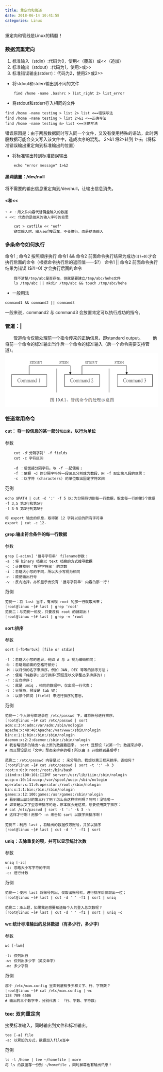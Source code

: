 ```yaml
---
title: 重定向和管道
date: 2018-06-14 10:41:58
categories: Linux
---
```

重定向和管线是Linux的精髓！
### 数据流重定向
1. 标准输入（stdin）:代码为0，使用<（覆盖）或<<（追加）
2. 标准输出（stdout）:代码为1，使用>或>>
3. 标准错误输出(stderr)：代码为2，使用2>或2>>

+ 将stdout和stderr输出到不同的文件
```
	find /home -name .bashrc > list_right 2> list_error
```

+ 将stdout和stderr存入相同的文件
```
find /home -name testing > list 2> list <==错误写法
find /home -name testing > list 2>&1 <==正确写法
find /home -name testing &> list <==正确写法
```
错误原因是：由于两股数据同时写入同一个文件，又没有使用特殊的语法，此时两股数据可能会交叉写入该文件中，造成次序的混乱。
2>&1 将2>转到 1>去（将标准错误输出重定向到标准输出的位置）

+ 将标准输出转到标准错误输出
```
	echo "error message" 1>&2
```

#### 黑洞装置：/dev/null
将不需要的输出信息重定向到/dev/null，让输出信息消失。

#### <和<<
	+ < ：用文件内容代替键盘输入的数据
	+ <<: 代表的是结束的输入字符的意思
```
	cat > catfile << "eof"
    键盘输入时，输入eof按回车，不会换行，而是结束输入
```



### 多条命令如何执行
命令1 ; 命令2  按照顺序执行
命令1 && 命令2  前面命令执行结果为成功`($?=0)`才会执行后面的命令（根据命令执行后的返回值——$?）
命令1 || 命令2    前面命令执行结果为错误`($?!=0)`才会执行后面的命令

```
	我不清楚/tmp/abc是否存在，但就是要建立/tmp/abc/hehe文件
	ls /tmp/abc || mkdir /tmp/abc && touch /tmp/abc/hehe
```

+ 一般用法
```
command1 && command2 || command3
```
一般来说，command2 与 command3 会放置肯定可以执行成功的指令。

### 管道：|
　　管道命令仅能处理前一个指令传来的正确信息，即standard output。
　　他将前一个命令的标准输出当作后一个命令的标准输入（后一个命令需要支持管道）。
![pipe](https://github.com/fallinsilence/usedPictures/blob/master/Linux/pipe.png?raw=true)

### 管道常用命令
#### cut： 将一段信息的某一部分`切出来`，以行为单位
参数
```
	cut -d'分隔字符' -f fields
	cut -c 字符区间
    
    -d ：后面接分隔字符。与 -f 一起使用；
    -f ：依据 -d 的分隔字符将一段讯息分割成为数段，用 -f 取出第几段的意思；
    -c ：以字符 (characters) 的单位取出固定字符区间
```
范例
```
echo $PATH | cut -d ':' -f 5 以:为分隔符切割每一行数据，取出每一行的第5个数据
-f 3,5 第3行和第5行
-f 3-5 第3行到第5行
```
```
将 export 输出的讯息，取得第 12 字符以后的所有字符串
export | cut -c 12-
```

#### grep:输出符合条件的每一行数据
参数
```
grep [-acinv] '搜寻字符串' filename参数：
-a ：将 binary 档案以 text 档案的方式搜寻数据
-c ：计算找到 '搜寻字符串' 的次数
-i ：忽略大小写的不同，所以大小写视为相同
-n ：顺便输出行号
-v ：反向选择，亦即显示出没有 '搜寻字符串' 内容的那一行！
```

范例
```
范例一：将 last 当中，有出现 root 的那一行就取出来；
[root@linux ~]# last | grep 'root'
范例二：与范例一相反，只要没有 root 的就取出！
[root@linux ~]# last | grep -v 'root
```

#### sort:排序
参数
```
sort [-fbMnrtuk] [file or stdin]

-f ：忽略大小写的差异，例如 A 与 a 视为编码相同；
-b ：忽略最前面的空格符部分；
-M ：以月份的名字来排序，例如 JAN, DEC 等等的排序方法；
-n ：使用『纯数字』进行排序(预设是以文字型态来排序的)；
-r ：反向排序；
-u ：就是 uniq ，相同的数据中，仅出现一行代表；
-t ：分隔符，预设是 tab 键；
-k ：以那个区间 (field) 来进行排序的意思，
```

范例
```
范例一：个人账号都记录在 /etc/passwd 下，请将账号进行排序。
[root@linux ~]# cat /etc/passwd | sort
adm:x:3:4:adm:/var/adm:/sbin/nologin
apache:x:48:48:Apache:/var/www:/sbin/nologin
bin:x:1:1:bin:/bin:/sbin/nologin
daemon:x:2:2:daemon:/sbin:/sbin/nologin
# 我省略很多的输出～由上面的数据看起来， sort 是预设『以第一个』数据来排序，
# 而且预设是以『文字』型态来排序的喔！所以由 a 开始排到最后啰！

范例二：/etc/passwd 内容是以 : 来分隔的，我想以第三栏来排序，该如何？
[root@linux ~]# cat /etc/passwd | sort -t ':' -k 3
root:x:0:0:root:/root:/bin/bash
iiimd:x:100:101:IIIMF server:/usr/lib/iiim:/sbin/nologin
uucp:x:10:14:uucp:/var/spool/uucp:/sbin/nologin
operator:x:11:0:operator:/root:/sbin/nologin
bin:x:1:1:bin:/bin:/sbin/nologin
games:x:12:100:games:/usr/games:/sbin/nologin
# 看到输出部分的第三行了吧？怎么会这样排列啊？呵呵！没错啦～
# 如果是以文字型态来排序的话，原本就会是这样，想要使用数字排序：
# cat /etc/passwd | sort -t ':' -k 3 -n
# 这样才行啊！用那个 -n 来告知 sort 以数字来排序啊！

范例三：利用 last ，将输出的数据仅取账号，并加以排序
[root@linux ~]# last | cut -d ' ' -f1 | sort
```

#### uniq：去除重复的项，并可以显示统计次数
参数
```
uniq [-ic]
-i: 忽略大小写字符的不同
-c: 进行计数
```

范例
```
范例一：使用 last 将账号列出，仅取出账号栏，进行排序后仅取出一位；
[root@linux ~]# last | cut -d ' ' -f1 | sort | uniq

范例二：承上题，如果我还想要知道每个人的登入总次数呢？
[root@linux ~]# last | cut -d ' ' -f1 | sort | uniq -c
```

#### wc:统计标准输出的总体数据（有多少行，多少字）
参数
```
wc [-lwm]

-l: 仅列出行
-w: 仅列出多少字（英文单字）
-m: 多少字符
```

范例
```
那个 /etc/man.config 里面到底有多少相关字、行、字符数？
[root@linux ~]# cat /etc/man.config | wc
138 709 4506
# 输出的三个数字中，分别代表： 『行、字数、字符数』
```

### tee: 双向重定向
接受标准输入，同时输出到文件和标准输出。
```
tee [-a] file
-a: 以累加的方式，数据加入file当中
```

范例
```
ls -l /home | tee ~/homefile | more
将 ls 的数据存一份到 ~/homefile ，同时屏幕也有输出讯息！
```